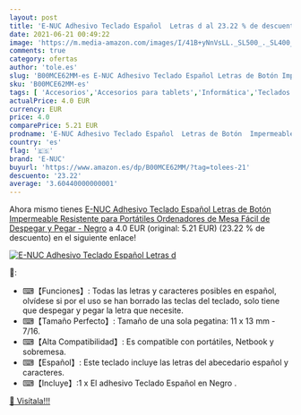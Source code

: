 ```yaml
---
layout: post
title: 'E-NUC Adhesivo Teclado Español  Letras d al 23.22 % de descuento'
date: 2021-06-21 00:49:22
image: 'https://m.media-amazon.com/images/I/41B+yNnVsLL._SL500_._SL400_.jpg'
comments: true
category: ofertas
author: 'tole.es'
slug: 'B00MCE62MM-es E-NUC Adhesivo Teclado Español Letras de Botón Impermeable...'
sku: 'B00MCE62MM-es'
tags: [ 'Accesorios','Accesorios para tablets','Informática','Teclados para tablets','e-nuc','teclado', ]
actualPrice: 4.0 EUR
currency: EUR
price: 4.0
comparePrice: 5.21 EUR
prodname: 'E-NUC Adhesivo Teclado Español  Letras de Botón  Impermeable  Resistente  para Portátiles  Ordenadores de Mesa  Fácil de Despegar y Pegar  - Negro'
country: 'es'
flag: '🇪🇸'
brand: 'E-NUC'
buyurl: 'https://www.amazon.es/dp/B00MCE62MM/?tag=tolees-21'
descuento: '23.22'
average: '3.60440000000001'
---
```


Ahora mismo tienes [E-NUC Adhesivo Teclado Español  Letras de Botón  Impermeable  Resistente  para Portátiles  Ordenadores de Mesa  Fácil de Despegar y Pegar  - Negro](https://www.amazon.es/dp/B00MCE62MM/?tag=tolees-21) a 4.0 EUR (original: 5.21 EUR) (23.22 %  de descuento) en el siguiente enlace!

[![E-NUC Adhesivo Teclado Español  Letras d](https://m.media-amazon.com/images/I/41B+yNnVsLL._SL500_._SL400_.jpg)](https://www.amazon.es/dp/B00MCE62MM/?tag=tolees-21)

🔎:

- ⌨【Funciones】: Todas las letras y caracteres posibles en español, olvídese si por el uso se han borrado las teclas del teclado, solo tiene que despegar y pegar la letra que necesite.
- ⌨【Tamaño Perfecto】: Tamaño de una sola pegatina: 11 x 13 mm - 7/16.
- ⌨【Alta Compatibilidad】: Es compatible con portátiles, Netbook y sobremesa.
- ⌨【Español】: Este teclado incluye las letras del abecedario español y caracteres.
- ⌨【Incluye】:1 x El adhesivo Teclado Español en Negro .

[🛒 Visítala!!!](https://www.amazon.es/dp/B00MCE62MM/?tag=tolees-21)
